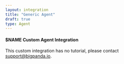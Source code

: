 ```yaml
---
layout: integration 
title: "Generic Agent"
draft: true
type: Agent 
---
```


#### $NAME Custom Agent Integration

This custom integration has no tutorial, please contact [support@bigpanda.io](mailto:support@bigpanda.io).
